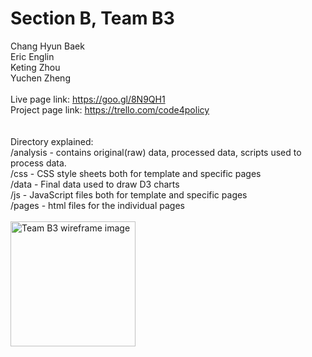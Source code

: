 # Section B, Team B3
Chang Hyun Baek
<br/>Eric Englin
<br/>Keting Zhou
<br/>Yuchen Zheng
<br/>
<br/>
Live page link:
https://goo.gl/8N9QH1
<br/>
Project page link:
https://trello.com/code4policy
<br/>
<br/>
<br/>Directory explained:
<br/>/analysis - contains original(raw) data, processed data, scripts used to process data.
<br/>/css - CSS style sheets both for template and specific pages
<br/>/data - Final data used to draw D3 charts
<br/>/js - JavaScript files both for template and specific pages
<br/>/pages - html files for the individual pages
<br/>
<br/>
<img src="https://changhyunbaek.github.io/team-b3/wireframe.jpg?raw=true" alt="Team B3 wireframe image" style="width:200px;border:none;">
